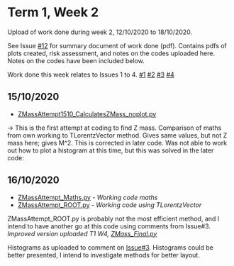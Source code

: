 # Term 1, Week 2
Upload of work done during week 2, 12/10/2020 to 18/10/2020.

See Issue [#12](https://github.com/r-preston/MPhysProject2021/issues/12) for summary document of work done (pdf). Contains pdfs of plots created, risk assessment, and notes on the codes uploaded here. Notes on the codes have been included below.

Work done this week relates to Issues 1 to 4.
[#1](https://github.com/r-preston/MPhysProject2021/issues/1) [#2](https://github.com/r-preston/MPhysProject2021/issues/2) [#3](https://github.com/r-preston/MPhysProject2021/issues/3) [#4](https://github.com/r-preston/MPhysProject2021/issues/4)

## 15/10/2020
* [ZMassAttempt1510_CalculatesZMass_noplot.py](ZMassAttempt1510_CalculatesZMass_noplot.py)

-> This is the first attempt at coding to find Z mass. Comparison of maths from own working to TLorentzVector method. Gives same values, but not Z mass here; gives M^2. This is corrected in later code. Was not able to work out how to plot a histogram at this time, but this was solved in the later code:

## 16/10/2020
* [ZMassAttempt_Maths.py](ZMassAttempt_Maths.py) - *Working code maths*
* [ZMassAttempt_ROOT.py](ZMassAttempt_ROOT.py) -  *Working code using TLorentzVector*

ZMassAttempt_ROOT.py is probably not the most efficient method, and I intend to have another go at this code using comments from Issue#3.
*Improved version uploaded T1 W4, [ZMass_Final.py](https://github.com/r-preston/MPhysProject2021/blob/master/laura-progress/T1_W4/ZMass_Final.py)*

Histograms as uploaded to comment on [Issue#3](https://github.com/r-preston/MPhysProject2021/issues/3).
Histograms could be better presented, I intend to investigate methods for better layout.
